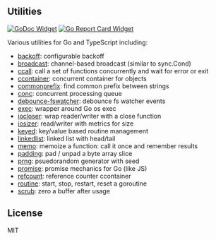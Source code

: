 ## Utilities

[![GoDoc Widget]][GoDoc] [![Go Report Card Widget]][Go Report Card]

[GoDoc]: https://godoc.org/github.com/aperturerobotics/util
[GoDoc Widget]: https://godoc.org/github.com/aperturerobotics/util?status.svg
[Go Report Card Widget]: https://goreportcard.com/badge/github.com/aperturerobotics/util
[Go Report Card]: https://goreportcard.com/report/github.com/aperturerobotics/util

Various utilities for Go and TypeScript including:

 - [backoff]: configurable backoff
 - [broadcast]: channel-based broadcast (similar to sync.Cond)
 - [ccall]: call a set of functions concurrently and wait for error or exit
 - [ccontainer]: concurrent container for objects
 - [commonprefix]: find common prefix between strings
 - [conc]: concurrent processing queue
 - [debounce-fswatcher]: debounce fs watcher events
 - [exec]: wrapper around Go os exec
 - [iocloser]: wrap reader/writer with a close function
 - [iosizer]: read/writer with metrics for size
 - [keyed]: key/value based routine management
 - [linkedlist]: linked list with head/tail
 - [memo]: memoize a function: call it once and remember results
 - [padding]: pad / unpad a byte array slice
 - [prng]: psuedorandom generator with seed
 - [promise]: promise mechanics for Go (like JS)
 - [refcount]: reference counter ccontainer
 - [routine]: start, stop, restart, reset a goroutine
 - [scrub]: zero a buffer after usage

[backoff]: ./backoff
[broadcast]: ./broadcast
[ccall]: ./ccall
[ccontainer]: ./ccontainer
[commonprefix]: ./commonprefix
[conc]: ./conc
[debounce-fswatcher]: ./debounce-fswatcher
[exec]: ./exec
[iocloser]: ./iocloser
[iosizer]: ./iosizer
[keyed]: ./keyed
[linkedlist]: ./linkedlist
[memo]: ./memo
[padding]: ./padding
[prng]: ./prng
[promise]: ./promise
[refcount]: ./refcount
[routine]: ./routine
[scrub]: ./scrub

## License

MIT
